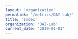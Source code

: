 ```yaml
---
layout: 'organization'
permalink: '/metrics/DAI-Lab/'
title: 'Index'
organization: 'DAI-Lab'
current_date: '2019-01-01'
---
```

